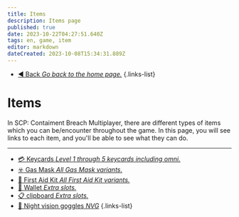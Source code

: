 ```yaml
---
title: Items
description: Items page
published: true
date: 2023-10-22T04:27:51.640Z
tags: en, game, item
editor: markdown
dateCreated: 2023-10-08T15:34:31.889Z
---
```


- [:arrow_backward: Back *Go back to the home page.*](/en/home#single-playerco-op)
{.links-list}
# Items
In SCP: Contaiment Breach Multiplayer, there are different types of items which you can be/encounter throughout the game. In this page, you will see links to each item, and you'll be able to see what they can do.

---
- [:credit_card: Keycards *Level 1 through 5 keycards including omni.*](/en/game/items/Keycards)
- [:biohazard: Gas Mask *All Gas Mask variants.*](/en/game/items/gas-mask)
- [:pill: First Aid Kit *All First Aid Kit variants.*](/en/game/items/first-aid-kit)
- [:briefcase: Wallet *Extra slots.*](/en/game/items/Wallet)
- [:clipboard: clipboard *Extra slots.*](/en/game/items/clipboard)
- [🥽 Night vision goggles *NVG*](/en/game/items/NVG)
{.links-list}